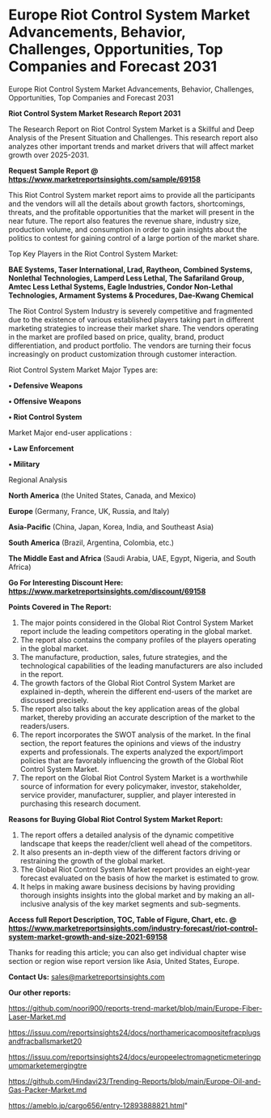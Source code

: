 # Europe Riot Control System Market Advancements, Behavior, Challenges, Opportunities, Top Companies and Forecast 2031
 Europe Riot Control System Market Advancements, Behavior, Challenges, Opportunities, Top Companies and Forecast 2031

<strong>Riot Control System Market Research Report 2031</strong>

The Research Report on Riot Control System Market is a Skillful and Deep Analysis of the Present Situation and Challenges. This research report also analyzes other important trends and market drivers that will affect market growth over 2025-2031.

<strong>Request Sample Report @ <a href=https://www.marketreportsinsights.com/sample/69158>https://www.marketreportsinsights.com/sample/69158</a></strong>

This Riot Control System market report aims to provide all the participants and the vendors will all the details about growth factors, shortcomings, threats, and the profitable opportunities that the market will present in the near future. The report also features the revenue share, industry size, production volume, and consumption in order to gain insights about the politics to contest for gaining control of a large portion of the market share.

Top Key Players in the Riot Control System Market:

<strong>BAE Systems, Taser International, Lrad, Raytheon, Combined Systems, Nonlethal Technologies, Lamperd Less Lethal, The Safariland Group, Amtec Less Lethal Systems, Eagle Industries, Condor Non-Lethal Technologies, Armament Systems & Procedures, Dae-Kwang Chemical</strong>

The Riot Control System Industry is severely competitive and fragmented due to the existence of various established players taking part in different marketing strategies to increase their market share. The vendors operating in the market are profiled based on price, quality, brand, product differentiation, and product portfolio. The vendors are turning their focus increasingly on product customization through customer interaction.

Riot Control System Market Major Types are:

<strong>• Defensive Weapons

• Offensive Weapons

• Riot Control System</strong>

Market Major end-user applications :

<strong>• Law Enforcement

• Military</strong>

Regional Analysis

</u><strong><b>North America</b></strong> (the United States, Canada, and Mexico)

<strong><b>Europe </b></strong>(Germany, France, UK, Russia, and Italy)

<strong><b>Asia-Pacific</b></strong> (China, Japan, Korea, India, and Southeast Asia)

<strong><b>South America</b></strong> (Brazil, Argentina, Colombia, etc.)

<strong><b>The Middle East and Africa</b></strong> (Saudi Arabia, UAE, Egypt, Nigeria, and South Africa)

<strong>Go For Interesting Discount Here: <a href=https://www.marketreportsinsights.com/discount/69158>https://www.marketreportsinsights.com/discount/69158</a></strong>

<strong>Points Covered in The Report:</strong>
<ol>
  <li>The major points considered in the Global Riot Control System Market report include the leading competitors operating in the global market.</li>
  <li>The report also contains the company profiles of the players operating in the global market.</li>
  <li>The manufacture, production, sales, future strategies, and the technological capabilities of the leading manufacturers are also included in the report.</li>
  <li>The growth factors of the Global Riot Control System Market are explained in-depth, wherein the different end-users of the market are discussed precisely.</li>
  <li>The report also talks about the key application areas of the global market, thereby providing an accurate description of the market to the readers/users.</li>
  <li>The report incorporates the SWOT analysis of the market. In the final section, the report features the opinions and views of the industry experts and professionals. The experts analyzed the export/import policies that are favorably influencing the growth of the Global Riot Control System Market.</li>
  <li>The report on the Global Riot Control System Market is a worthwhile source of information for every policymaker, investor, stakeholder, service provider, manufacturer, supplier, and player interested in purchasing this research document.</li>
</ol>
<strong>Reasons for Buying Global Riot Control System Market Report:</strong>

<ol>
  <li>The report offers a detailed analysis of the dynamic competitive landscape that keeps the reader/client well ahead of the competitors.</li>
  <li>It also presents an in-depth view of the different factors driving or restraining the growth of the global market.</li>
  <li>The Global Riot Control System Market report provides an eight-year forecast evaluated on the basis of how the market is estimated to grow.</li>
  <li>It helps in making aware business decisions by having providing thorough insights insights into the global market and by making an all-inclusive analysis of the key market segments and sub-segments.</li>
</ol>
<strong>Access full Report Description, TOC, Table of Figure, Chart, etc. @ <a href=https://www.marketreportsinsights.com/industry-forecast/riot-control-system-market-growth-and-size-2021-69158>https://www.marketreportsinsights.com/industry-forecast/riot-control-system-market-growth-and-size-2021-69158</a></strong>


Thanks for reading this article; you can also get individual chapter wise section or region wise report version like Asia, United States, Europe.

<strong>Contact Us:</strong>
sales@marketreportsinsights.com

<strong>Our other reports:</strong>

<a href=https://github.com/noori900/reports-trend-market/blob/main/Europe-Fiber-Laser-Market.md>https://github.com/noori900/reports-trend-market/blob/main/Europe-Fiber-Laser-Market.md</a>

<a href=https://issuu.com/reportsinsights24/docs/northamericacompositefracplugsandfracballsmarket20>https://issuu.com/reportsinsights24/docs/northamericacompositefracplugsandfracballsmarket20</a>

<a href=https://issuu.com/reportsinsights24/docs/europeelectromagneticmeteringpumpmarketemergingtre>https://issuu.com/reportsinsights24/docs/europeelectromagneticmeteringpumpmarketemergingtre</a>

<a href=https://github.com/Hindavi23/Trending-Reports/blob/main/Europe-Oil-and-Gas-Packer-Market.md>https://github.com/Hindavi23/Trending-Reports/blob/main/Europe-Oil-and-Gas-Packer-Market.md</a>

<a href=https://ameblo.jp/cargo656/entry-12893888821.html>https://ameblo.jp/cargo656/entry-12893888821.html</a>"
